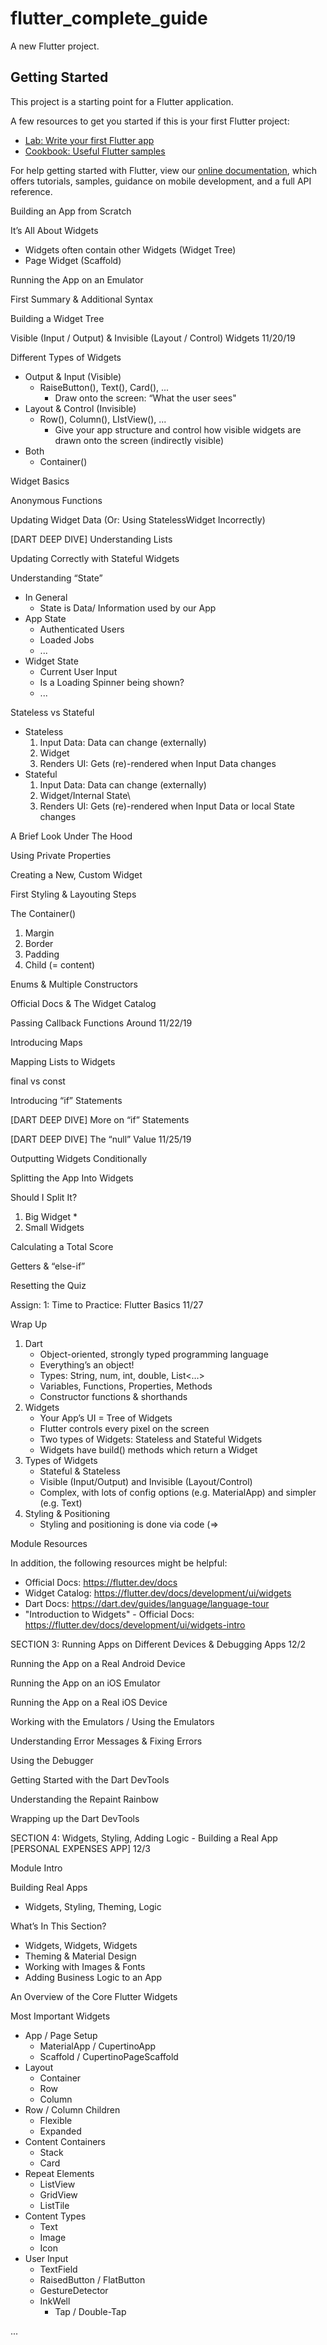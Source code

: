 # flutter_complete_guide

A new Flutter project.

## Getting Started

This project is a starting point for a Flutter application.

A few resources to get you started if this is your first Flutter project:

- [Lab: Write your first Flutter app](https://flutter.dev/docs/get-started/codelab)
- [Cookbook: Useful Flutter samples](https://flutter.dev/docs/cookbook)

For help getting started with Flutter, view our
[online documentation](https://flutter.dev/docs), which offers tutorials,
samples, guidance on mobile development, and a full API reference.

Building an App from Scratch

It’s All About Widgets
* Widgets often contain other Widgets (Widget Tree)
* Page Widget (Scaffold)

Running the App on an Emulator

First Summary & Additional Syntax

Building a Widget Tree

Visible (Input / Output) & Invisible (Layout / Control) Widgets 11/20/19

Different Types of Widgets
* Output & Input (Visible)
    * RaiseButton(), Text(), Card(), ...
        * Draw onto the screen: “What the user sees"
* Layout & Control (Invisible)
    * Row(), Column(), LIstView(), ...
        * Give your app structure and control how visible widgets are drawn onto the screen (indirectly visible)
* Both
    * Container()

Widget Basics

Anonymous Functions

Updating Widget Data (Or: Using StatelessWidget Incorrectly)

[DART DEEP DIVE] Understanding Lists

Updating Correctly with Stateful Widgets

Understanding “State”
* In General
    * State is Data/ Information used by our App
* App State
    * Authenticated Users
    * Loaded Jobs
    * ...
* Widget State
    * Current User Input
    * Is a Loading Spinner being shown?
    * ...

Stateless vs Stateful
* Stateless
    1. Input Data: Data can change (externally)
    2. Widget
    3. Renders UI: Gets (re)-rendered when Input Data changes
* Stateful
    1. Input Data: Data can change (externally)
    2. Widget/Internal State\
    3. Renders UI: Gets (re)-rendered when Input Data or local State changes 

A Brief Look Under The Hood

Using Private Properties

Creating a New, Custom Widget

First Styling & Layouting Steps

The Container()
1. Margin
2. Border
3. Padding
4. Child (= content)

Enums & Multiple Constructors

Official Docs & The Widget Catalog

Passing Callback Functions Around 11/22/19

Introducing Maps

Mapping Lists to Widgets

final vs const

Introducing “if” Statements

[DART DEEP DIVE] More on “if” Statements

[DART DEEP DIVE] The “null” Value 11/25/19

Outputting Widgets Conditionally

Splitting the App Into Widgets

Should I Split It?
1. Big Widget
    * 
2. Small Widgets

Calculating a Total Score

Getters & “else-if”

Resetting the Quiz

Assign: 1: Time to Practice: Flutter Basics 11/27

Wrap Up

1. Dart
    * Object-oriented, strongly typed programming language
    * Everything’s an object!
    * Types: String, num, int, double, List<…>
    * Variables, Functions, Properties, Methods
    * Constructor functions & shorthands
2. Widgets
    * Your App’s UI = Tree of Widgets
    * Flutter controls every pixel on the screen
    * Two types of Widgets: Stateless and Stateful Widgets
    * Widgets have build() methods which return a Widget
3. Types of Widgets
    * Stateful & Stateless
    * Visible (Input/Output) and Invisible (Layout/Control)
    * Complex, with lots of config options (e.g. MaterialApp) and simpler (e.g. Text)
4. Styling & Positioning
    * Styling and positioning is done via code (=>

Module Resources

In addition, the following resources might be helpful:
* Official Docs: https://flutter.dev/docs
* Widget Catalog: https://flutter.dev/docs/development/ui/widgets
* Dart Docs: https://dart.dev/guides/language/language-tour
* "Introduction to Widgets" - Official Docs: https://flutter.dev/docs/development/ui/widgets-intro



SECTION 3: Running Apps on Different Devices & Debugging Apps 12/2

Running the App on a Real Android Device

Running the App on an iOS Emulator

Running the App on a Real iOS Device

Working with the Emulators / Using the Emulators

Understanding Error Messages & Fixing Errors

Using the Debugger

Getting Started with the Dart DevTools

Understanding the Repaint Rainbow

Wrapping up the Dart DevTools



SECTION 4: Widgets, Styling, Adding Logic - Building a Real App [PERSONAL EXPENSES APP] 12/3

Module Intro

Building Real Apps
* Widgets, Styling, Theming, Logic

 What’s In This Section?
* Widgets, Widgets, Widgets
* Theming & Material Design
* Working with Images & Fonts
* Adding Business Logic to an App

An Overview of the Core Flutter Widgets

Most Important Widgets
* App / Page Setup
    * MaterialApp / CupertinoApp
    * Scaffold / CupertinoPageScaffold
* Layout
    * Container
    * Row
    * Column
* Row / Column Children
    * Flexible
    * Expanded   
* Content Containers
    * Stack
    * Card
* Repeat Elements
    * ListView
    * GridView
    * ListTile
* Content Types
    * Text
    * Image
    * Icon
* User Input
    * TextField
    * RaisedButton / FlatButton
    * GestureDetector
    * InkWell
        * Tap / Double-Tap
        
...
